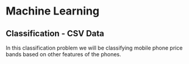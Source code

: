 # Machine Learning
## Classification - CSV Data
In this classification problem we will be classifying mobile phone price bands based on other features of the phones.
